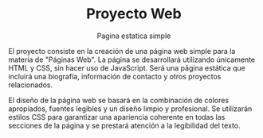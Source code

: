 <h1 align="center" >Proyecto Web</h1>

<p align="center">Pagina estatica simple</p>

El proyecto consiste en la creación de una página web simple para la materia de "Páginas Web". La página se desarrollará utilizando únicamente HTML y CSS, sin hacer uso de JavaScript. Será una página estática que incluirá una biografía, información de contacto y otros proyectos relacionados.

El diseño de la página web se basará en la combinación de colores apropiados, fuentes legibles y un diseño limpio y profesional. Se utilizarán estilos CSS para garantizar una apariencia coherente en todas las secciones de la página y se prestará atención a la legibilidad del texto.
